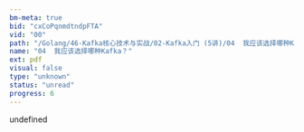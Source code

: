 ```yaml
---
bm-meta: true
bid: "cxCoPqnmdtndpFTA"
vid: "00"
path: "/Golang/46-Kafka核心技术与实战/02-Kafka入门 (5讲)/04  我应该选择哪种Kafka？.pdf"
name: "04  我应该选择哪种Kafka？"
ext: pdf
visual: false
type: "unknown"
status: "unread"
progress: 6
---
```

undefined